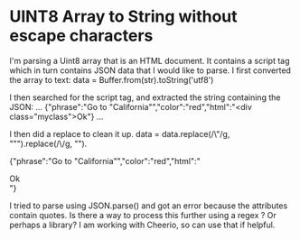 
# UINT8 Array to String without escape characters

I'm parsing a Uint8 array that is an HTML document. It contains a script tag which in turn contains JSON data that I would like to parse.
I first converted the array to text:
data = Buffer.from(str).toString('utf8')

I then searched for the script tag, and extracted the string containing the JSON:
... {\"phrase\":\"Go to \"California\"\",\"color\":\"red\",\"html\":\"<div class=\"myclass\">Ok</div>\"} ...

I then did a replace to clean it up.
data = data.replace(/\\"/g, "\"").replace(/\\/g, "").

{"phrase":"Go to "California"","color":"red","html":"<div class="myclass">Ok</div>"}


I tried to parse using JSON.parse() and got an error because the attributes contain quotes. Is there a way to process this further using a regex ? Or perhaps a library? I am working with Cheerio, so can use that if helpful.

        